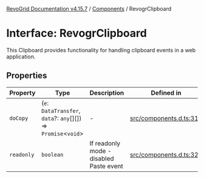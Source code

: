 [RevoGrid Documentation v4.15.7](README.md) / [Components](Namespace.Components.md) / RevogrClipboard

# Interface: RevogrClipboard

This Clipboard provides functionality for handling clipboard events in a web application.

## Properties

| Property | Type | Description | Defined in |
| ------ | ------ | ------ | ------ |
| `doCopy` | (`e`: `DataTransfer`, `data`?: `any`[][]) => `Promise`\<`void`\> | - | [src/components.d.ts:316](https://github.com/revolist/revogrid/blob/4b66617ba213e84ecc08d523780ce49415de163a/src/components.d.ts#L316) |
| `readonly` | `boolean` | If readonly mode - disabled Paste event | [src/components.d.ts:320](https://github.com/revolist/revogrid/blob/4b66617ba213e84ecc08d523780ce49415de163a/src/components.d.ts#L320) |
